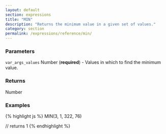 ```yaml
---
layout: default
section: expressions
title: "MIN"
description: "Returns the minimum value in a given set of values."
category: section
permalink: /expressions/reference/min/
---
```


### Parameters

`var_args_values` Number (__required__) - Values in which to find the minimum value.

### Returns

Number

### Examples

{% highlight js %}
MIN(3, 1, 322, 76)

// returns 1
{% endhighlight %}